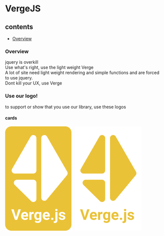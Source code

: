 # VergeJS

## contents
 - <a href = "#overview"> Overview </a>

<h3 id = "overview">Overview</h3>

jquery is overkill <br>
Use what's right, use the light weight Verge <br>
A lot of site need light weight rendering and simple functions and are forced to use jquery. <br>
Dont kill your UX, use Verge

<h3 id = "Logo">Use our logo!</h3>
to support or show that you use our library, use these logos <br>

#### cards
![card 1](https://github.com/VatsaDev/VergeJS/blob/main/Card.svg "Card theme 1") &nbsp; 
![card 2](https://github.com/VatsaDev/VergeJS/blob/main/Card-2.svg "Card theme 2")

